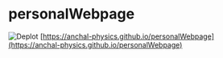 # personalWebpage
![Deplot](https://github.com/anchal-physics/bodyMeasurements/actions/workflows/deploy.yml/badge.svg)
[https://anchal-physics.github.io/personalWebpage](https://anchal-physics.github.io/personalWebpage)
